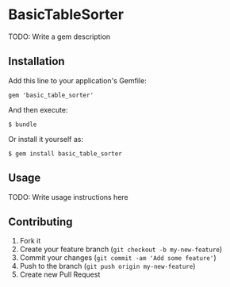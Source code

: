 # BasicTableSorter

TODO: Write a gem description

## Installation

Add this line to your application's Gemfile:

    gem 'basic_table_sorter'

And then execute:

    $ bundle

Or install it yourself as:

    $ gem install basic_table_sorter

## Usage

TODO: Write usage instructions here

## Contributing

1. Fork it
2. Create your feature branch (`git checkout -b my-new-feature`)
3. Commit your changes (`git commit -am 'Add some feature'`)
4. Push to the branch (`git push origin my-new-feature`)
5. Create new Pull Request
